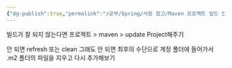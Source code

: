 ```yaml
---
{"dg-publish":true,"permalink":"/공부/Spring/사용 참고/Maven 프로젝트 빌드 안될 때/","dgPassFrontmatter":true}
---
```


빌드가 잘 되지 않는다면 프로젝트 > maven > update Project해주기

안 되면 refresh 또는 clean 그래도 안 되면 최후의 수단으로 계정 폴더에 들어가서 .m2 폴더의 파일을 지우고 다시 추가해보기